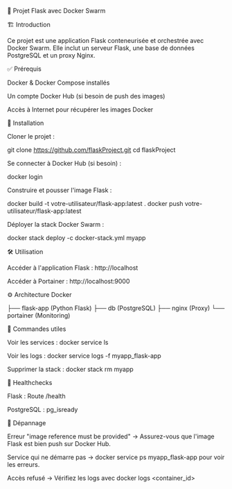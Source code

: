 📌 Projet Flask avec Docker Swarm

🏗 Introduction

Ce projet est une application Flask conteneurisée et orchestrée avec Docker Swarm. Elle inclut un serveur Flask, une base de données PostgreSQL et un proxy Nginx.

✅ Prérequis

Docker & Docker Compose installés

Un compte Docker Hub (si besoin de push des images)

Accès à Internet pour récupérer les images Docker

🚀 Installation

Cloner le projet :

git clone https://github.com/flaskProject.git
cd flaskProject

Se connecter à Docker Hub (si besoin) :

docker login

Construire et pousser l'image Flask :

docker build -t votre-utilisateur/flask-app:latest .
docker push votre-utilisateur/flask-app:latest

Déployer la stack Docker Swarm :

docker stack deploy -c docker-stack.yml myapp

🛠 Utilisation

Accéder à l'application Flask : http://localhost

Accéder à Portainer : http://localhost:9000

⚙️ Architecture Docker

├── flask-app (Python Flask)
├── db (PostgreSQL)
├── nginx (Proxy)
└── portainer (Monitoring)

🔄 Commandes utiles

Voir les services : docker service ls

Voir les logs : docker service logs -f myapp_flask-app

Supprimer la stack : docker stack rm myapp

🏥 Healthchecks

Flask : Route /health

PostgreSQL : pg_isready

🛑 Dépannage

Erreur "image reference must be provided" → Assurez-vous que l'image Flask est bien push sur Docker Hub.

Service qui ne démarre pas → docker service ps myapp_flask-app pour voir les erreurs.

Accès refusé → Vérifiez les logs avec docker logs <container_id>


